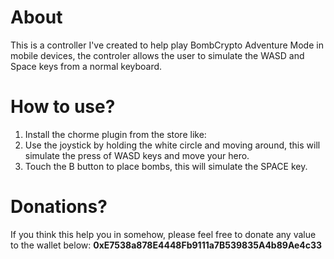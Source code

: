 # About
This is a controller I've created to help play BombCrypto Adventure Mode in mobile devices, the controler allows the user to simulate the WASD and Space keys from a normal keyboard.


# How to use?
1. Install the chorme plugin from the store like: 
2. Use the joystick by holding the white circle and moving around, this will simulate the press of WASD keys and move your hero.
2. Touch the B button to place bombs, this will simulate the SPACE key.


# Donations?
If you think this help you in somehow, please feel free to donate any value to the wallet below:
**0xE7538a878E4448Fb9111a7B539835A4b89Ae4c33**
